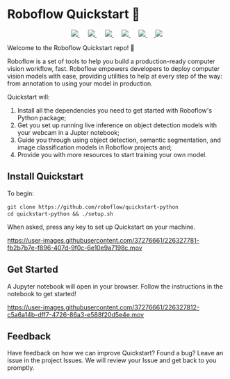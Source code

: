 # Roboflow Quickstart 🚀


<div align="center">
    <a href="https://youtube.com/roboflow">
        <img
          src="https://media.roboflow.com/notebooks/template/icons/purple/youtube.png?ik-sdk-version=javascript-1.4.3&updatedAt=1672949634652"
          width="3%"
        />
    </a>
    <img src="https://github.com/SkalskiP/SkalskiP/blob/master/icons/transparent.png" width="3%"/>
    <a href="https://roboflow.com">
        <img
          src="https://media.roboflow.com/notebooks/template/icons/purple/roboflow-app.png?ik-sdk-version=javascript-1.4.3&updatedAt=1672949746649"
          width="3%"
        />
    </a>
    <img src="https://github.com/SkalskiP/SkalskiP/blob/master/icons/transparent.png" width="3%"/>
    <a href="https://www.linkedin.com/company/roboflow-ai/">
        <img
          src="https://media.roboflow.com/notebooks/template/icons/purple/linkedin.png?ik-sdk-version=javascript-1.4.3&updatedAt=1672949633691"
          width="3%"
        />
    </a>
    <img src="https://github.com/SkalskiP/SkalskiP/blob/master/icons/transparent.png" width="3%"/>
    <a href="https://docs.roboflow.com">
        <img
          src="https://media.roboflow.com/notebooks/template/icons/purple/knowledge.png?ik-sdk-version=javascript-1.4.3&updatedAt=1672949634511"
          width="3%"
        />
    </a>
    <img src="https://github.com/SkalskiP/SkalskiP/blob/master/icons/transparent.png" width="3%"/>
    <a href="https://disuss.roboflow.com">
        <img
          src="https://media.roboflow.com/notebooks/template/icons/purple/forum.png?ik-sdk-version=javascript-1.4.3&updatedAt=1672949633584"
          width="3%"
        />
    <img src="https://github.com/SkalskiP/SkalskiP/blob/master/icons/transparent.png" width="3%"/>
    <a href="https://blog.roboflow.com">
        <img
          src="https://media.roboflow.com/notebooks/template/icons/purple/blog.png?ik-sdk-version=javascript-1.4.3&updatedAt=1672949633605"
          width="3%"
        />
    </a>
    </a>
</div>

Welcome to the Roboflow Quickstart repo! 👋

Roboflow is a set of tools to help you build a production-ready computer vision workflow, fast. Roboflow empowers developers to deploy computer vision models with ease, providing utilities to help at every step of the way: from annotation to using your model in production.

Quickstart will:

1. Install all the dependencies you need to get started with Roboflow's Python package;
2. Get you set up running live inference on object detection models with your webcam in a Jupter notebook;
3. Guide you through using object detection, semantic segmentation, and image classification models in Roboflow projects and;
4. Provide you with more resources to start training your own model.

## Install Quickstart

To begin:

```
git clone https://github.com/roboflow/quickstart-python
cd quickstart-python && ./setup.sh
```

When asked, press any key to set up Quickstart on your machine.

https://user-images.githubusercontent.com/37276661/226327781-fb2b7b7e-f896-407d-9f0c-6e10e9a7198c.mov

## Get Started

A Jupyter notebook will open in your browser. Follow the instructions in the notebook to get started!

https://user-images.githubusercontent.com/37276661/226327812-c5a6a14b-dff7-4726-86a3-e588f20d5e4e.mov

## Feedback

Have feedback on how we can improve Quickstart? Found a bug? Leave an issue in the project Issues. We will review your Issue and get back to you promptly.
